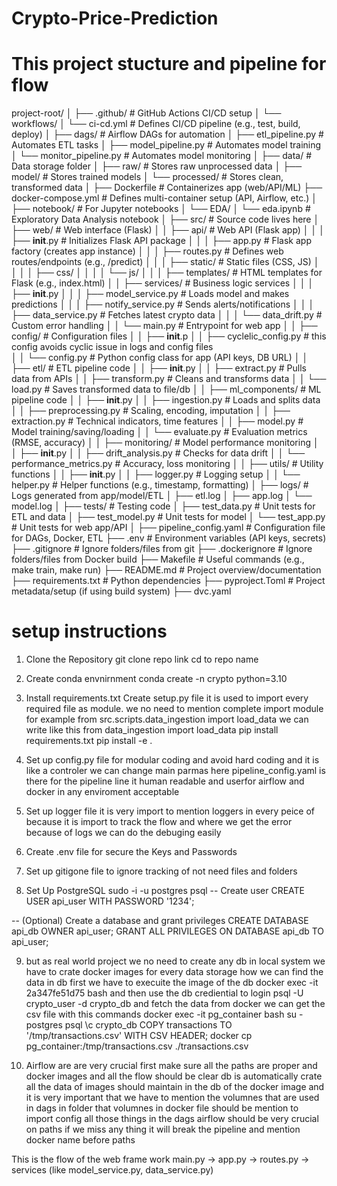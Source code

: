 # Crypto-Price-Prediction

# This project stucture and pipeline for flow
project-root/
│
├── .github/                         # GitHub Actions CI/CD setup
│   └── workflows/
│       └── ci-cd.yml                # Defines CI/CD pipeline (e.g., test, build, deploy)
│
├── dags/                            # Airflow DAGs for automation
│   ├── etl_pipeline.py              # Automates ETL tasks
│   ├── model_pipeline.py            # Automates model training
│   └── monitor_pipeline.py          # Automates model monitoring
│
├── data/                            # Data storage folder
│   ├── raw/                         # Stores raw unprocessed data
│   ├── model/                       # Stores trained models
│   └── processed/                   # Stores clean, transformed data
│
├── Dockerfile                       # Containerizes app (web/API/ML)
├── docker-compose.yml               # Defines multi-container setup (API, Airflow, etc.)
│
├── notebook/                        # For Jupyter notebooks
│   └── EDA/
│       └── eda.ipynb                # Exploratory Data Analysis notebook
│
├── src/                             # Source code lives here
│   ├── web/                         # Web interface (Flask)
│   │   ├── api/                     # Web API (Flask app)
│   │   │   ├── __init__.py          # Initializes Flask API package
│   │   │   ├── app.py               # Flask app factory (creates app instance)
│   │   │   ├── routes.py            # Defines web routes/endpoints (e.g., /predict)
│   │   │   ├── static/              # Static files (CSS, JS)
│   │   │   │   ├── css/
│   │   │   │   └── js/
│   │   │   ├── templates/           # HTML templates for Flask (e.g., index.html)
│   │   ├── services/                # Business logic services
│   │   │   ├── __init__.py
│   │   │   ├── model_service.py     # Loads model and makes predictions
│   │   │   ├── notify_service.py    # Sends alerts/notifications
│   │   │   ├── data_service.py      # Fetches latest crypto data
│   │   │   └── data_drift.py        # Custom error handling
│   │   └── main.py                  # Entrypoint for web app
│
│   ├── config/                      # Configuration files
│   │   ├── __init__.p
│   │   ├── cyclelic_config.py       # this config avoids cyclic issue in logs and config files           
│   │   └── config.py                # Python config class for app (API keys, DB URL)
│
│   ├── etl/                         # ETL pipeline code
│   │   ├── __init__.py
│   │   ├── extract.py               # Pulls data from APIs
│   │   ├── transform.py             # Cleans and transforms data
│   │   └── load.py                  # Saves transformed data to file/db
│
│   ├── ml_components/               # ML pipeline code
│   │   ├── __init__.py
│   │   ├── ingestion.py             # Loads and splits data
│   │   ├── preprocessing.py         # Scaling, encoding, imputation
│   │   ├── extraction.py            # Technical indicators, time features
│   │   ├── model.py                 # Model training/saving/loading
│   │   └── evaluate.py              # Evaluation metrics (RMSE, accuracy)
│
│   ├── monitoring/                  # Model performance monitoring
│   │   ├── __init__.py
│   │   ├── drift_analysis.py        # Checks for data drift
│   │   └── performance_metrics.py   # Accuracy, loss monitoring
│
│   ├── utils/                       # Utility functions
│   │   ├── __init__.py
│   │   ├── logger.py                # Logging setup
│   │   └── helper.py                # Helper functions (e.g., timestamp, formatting)
│
├── logs/                            # Logs generated from app/model/ETL
│   ├── etl.log
│   ├── app.log
│   └── model.log
│
├── tests/                           # Testing code
│   ├── test_data.py                 # Unit tests for ETL and data
│   ├── test_model.py                # Unit tests for model
│   └── test_app.py                  # Unit tests for web app/API
│
├── pipeline_config.yaml             # Configuration file for DAGs, Docker, ETL
├── .env                             # Environment variables (API keys, secrets)
├── .gitignore                       # Ignore folders/files from git
├── .dockerignore                    # Ignore folders/files from Docker build
├── Makefile                         # Useful commands (e.g., make train, make run)
├── README.md                        # Project overview/documentation
├── requirements.txt                 # Python dependencies
├── pyproject.Toml                   # Project metadata/setup (if using build system)
├── dvc.yaml

# setup instructions
1. Clone the Repository
git clone repo link
cd to repo name

2. Create conda envnirnment 
conda create -n crypto python=3.10

3. Install requirements.txt 
Create setup.py file it is used to import every required file as module. we no need to mention complete import module for example 
from src.scripts.data_ingestion import load_data
we can write like this 
from data_ingestion import load_data
pip install requirements.txt
pip install -e .

4. Set up config.py file for modular coding and avoid hard coding and it is like a controler we can change main parmas here 
pipeline_config.yaml is there for the pipeline line it human readable and userfor airflow and docker in any enviroment acceptable 

5. Set up logger file it is very import to mention loggers in every peice of because it is import to track the flow and where we get the error because of logs we can do the debuging easily

6. Create .env file for secure the Keys and Passwords

7. Set up gitigone file to ignore tracking of not need files and folders

8. Set Up PostgreSQL 
sudo -i -u postgres
psql
-- Create user
CREATE USER api_user WITH PASSWORD '1234';

-- (Optional) Create a database and grant privileges
CREATE DATABASE api_db OWNER api_user;
GRANT ALL PRIVILEGES ON DATABASE api_db TO api_user;

9. but as real world project we no need to create any db in local system we have to crate docker images for every data storage 
how we can find the data in db first we have to execuite the image of the db 
docker exec -it 2a347fe51d75 bash
and then use the db crediential to login
psql -U crypto_user -d crypto_db
and fetch the data
from docker we can get the csv file with this commands
docker exec -it pg_container bash
su - postgres
psql
\c crypto_db
COPY transactions TO '/tmp/transactions.csv' WITH CSV HEADER;
docker cp pg_container:/tmp/transactions.csv ./transactions.csv

10. Airflow are are very crucial first make sure all the paths are proper and docker images and all the flow should be clear db is automatically crate all the data of images should maintain in the db of the docker image and it is very important that we have to mention the volumnes that are used in dags in folder that volumnes in docker file should be mention to import config all those things in the dags airflow should be very crucial on paths if we miss any thing it will break the pipeline and mention docker name before paths 

This is the flow of the web frame work
main.py  →  app.py  →  routes.py  →  services (like model_service.py, data_service.py)

